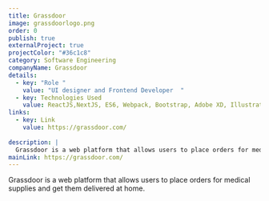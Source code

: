 ```yaml
---
title: Grassdoor
image: grassdoorlogo.png
order: 0
publish: true
externalProject: true
projectColor: "#36c1c8"
category: Software Engineering
companyName: Grassdoor
details:
  - key: "Role "
    value: "UI designer and Frontend Developer  "
  - key: Technologies Used
    value: ReactJS,NextJS, ES6, Webpack, Bootstrap, Adobe XD, Illustrator
links:
  - key: Link
    value: https://grassdoor.com/
    
description: |
  Grassdoor is a web platform that allows users to place orders for medical supplies and get them delivered at home.
mainLink: https://grassdoor.com/
---
```

<!--StartFragment-->

Grassdoor is a web platform that allows users to place orders for medical supplies and get them delivered at home.

<!--EndFragment-->
